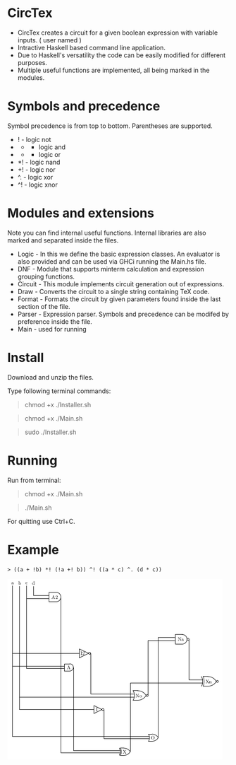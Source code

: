 # CircTex

* CircTex creates a circuit for a given boolean expression with variable inputs. ( user named ) 
* Intractive Haskell based command line application.
* Due to Haskell's versatility the code can be easily modified for different purposes.
* Multiple useful functions are implemented, all being marked in the modules.

Symbols and precedence
======================

Symbol precedence is from top to bottom. Parentheses are supported.

* !  - logic not
* *  - logic and
* +  - logic or
* *! - logic nand
* +! - logic nor
* ^. - logic xor
* ^! - logic xnor

Modules and extensions
======================

Note you can find internal useful functions. Internal libraries are also marked and separated inside the files.

* Logic   - In this we define the basic expression classes. An evaluator is also provided and can be used via GHCi running the Main.hs file. 
* DNF     - Module that supports minterm calculation and expression grouping functions.
* Circuit - This module implements circuit generation out of expressions.
* Draw    - Converts the circuit to a single string containing TeX code. 
* Format  - Formats the circuit by given parameters found inside the last section of the file.
* Parser  - Expression parser. Symbols and precedence can be modifed by preference inside the file.
* Main    - used for running 

Install
=======

Download and unzip the files. 

Type following terminal commands:

> chmod +x ./Installer.sh

> chmod +x ./Main.sh

> sudo ./Installer.sh

Running
=======

Run from terminal:

> chmod +x ./Main.sh

> ./Main.sh

For quitting use Ctrl+C.

Example
=======

```
> ((a + !b) *! (!a +! b)) ^! ((a * c) ^. (d * c)) 
```

![](https://github.com/danalex97/CircTex/blob/master/circuit.png)
